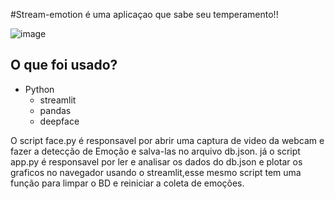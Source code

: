 #Stream-emotion é uma aplicaçao que sabe seu temperamento!!

![image](https://github.com/user-attachments/assets/807eba2b-a485-4060-9a64-1413d9ebeebb)



## O que foi usado?
- Python
  - streamlit
  - pandas
  - deepface
  
O script face.py é responsavel por abrir uma captura de video da webcam e fazer a detecção de Emoção e salva-las no arquivo db.json.
já o script app.py é responsavel por ler e analisar os dados do db.json e plotar os graficos no navegador usando o streamlit,esse mesmo script tem uma função para limpar o BD e reiniciar a coleta de emoções.

